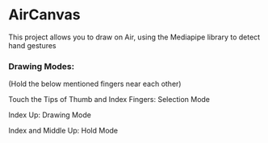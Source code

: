 # AirCanvas 
This project allows you to draw on Air, using the Mediapipe library to detect hand gestures

### Drawing Modes:

(Hold the below mentioned fingers near each other)

Touch the Tips of Thumb and Index Fingers: Selection Mode

Index Up: Drawing Mode

Index and Middle Up: Hold Mode
